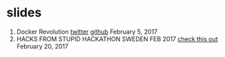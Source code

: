 # slides

1. Docker Revolution [twitter](https://twitter.com/twombh) [github](https://github.com/veggiemonk) February 5, 2017
2. HACKS FROM STUPID HACKATHON SWEDEN FEB 2017 [check this out](www.stupidhackathon.se) February 20, 2017
